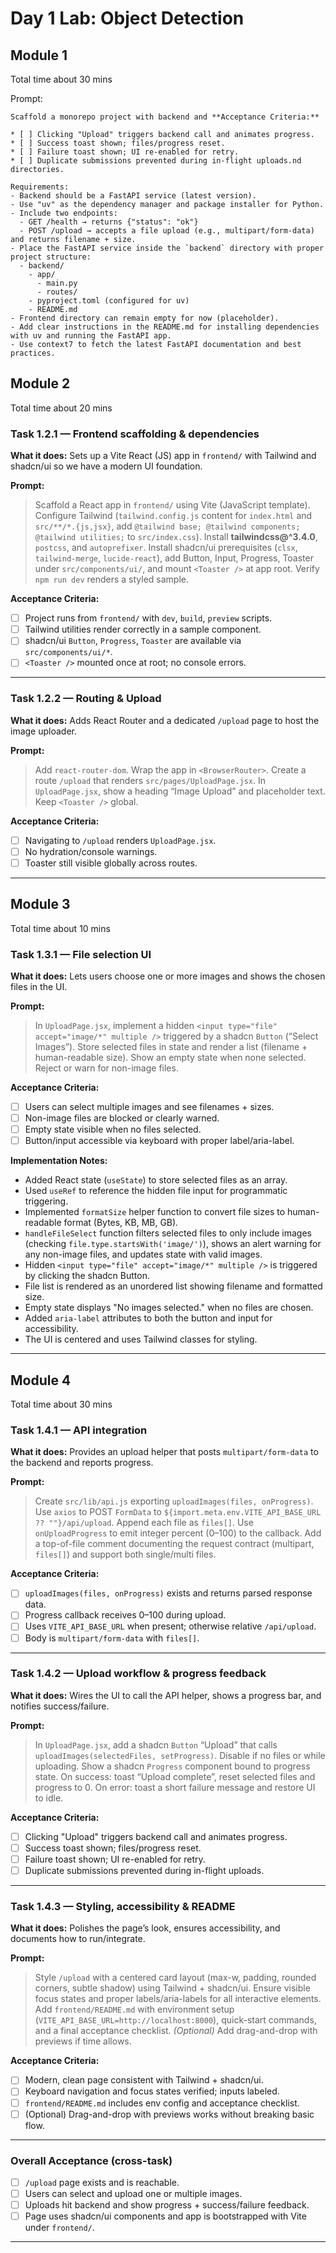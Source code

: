 # Day 1 Lab: Object Detection

## Module 1

Total time about 30 mins

Prompt:
```
Scaffold a monorepo project with backend and **Acceptance Criteria:**

* [ ] Clicking "Upload" triggers backend call and animates progress.
* [ ] Success toast shown; files/progress reset.
* [ ] Failure toast shown; UI re-enabled for retry.
* [ ] Duplicate submissions prevented during in-flight uploads.nd directories.

Requirements:
- Backend should be a FastAPI service (latest version).
- Use "uv" as the dependency manager and package installer for Python.
- Include two endpoints:
  - GET /health → returns {"status": "ok"}
  - POST /upload → accepts a file upload (e.g., multipart/form-data) and returns filename + size.
- Place the FastAPI service inside the `backend` directory with proper project structure:
  - backend/
    - app/
      - main.py
      - routes/
    - pyproject.toml (configured for uv)
    - README.md
- Frontend directory can remain empty for now (placeholder).
- Add clear instructions in the README.md for installing dependencies with uv and running the FastAPI app.
- Use context7 to fetch the latest FastAPI documentation and best practices.
```

## Module 2

Total time about 20 mins

### Task 1.2.1 — Frontend scaffolding & dependencies

**What it does:** Sets up a Vite React (JS) app in `frontend/` with Tailwind and shadcn/ui so we have a modern UI foundation.

**Prompt:**

> Scaffold a React app in `frontend/` using Vite (JavaScript template). Configure Tailwind (`tailwind.config.js` content for `index.html` and `src/**/*.{js,jsx}`, add `@tailwind base; @tailwind components; @tailwind utilities;` to `src/index.css`). Install **tailwindcss@^3.4.0**, `postcss`, and `autoprefixer`. Install shadcn/ui prerequisites (`clsx`, `tailwind-merge`, `lucide-react`), add Button, Input, Progress, Toaster under `src/components/ui/`, and mount `<Toaster />` at app root. Verify `npm run dev` renders a styled sample.

**Acceptance Criteria:**

* [ ] Project runs from `frontend/` with `dev`, `build`, `preview` scripts.
* [ ] Tailwind utilities render correctly in a sample component.
* [ ] shadcn/ui `Button`, `Progress`, `Toaster` are available via `src/components/ui/*`.
* [ ] `<Toaster />` mounted once at root; no console errors.

---

### Task 1.2.2 — Routing & Upload

**What it does:** Adds React Router and a dedicated `/upload` page to host the image uploader.

**Prompt:**

> Add `react-router-dom`. Wrap the app in `<BrowserRouter>`. Create a route `/upload` that renders `src/pages/UploadPage.jsx`. In `UploadPage.jsx`, show a heading “Image Upload” and placeholder text. Keep `<Toaster />` global.

**Acceptance Criteria:**

* [ ] Navigating to `/upload` renders `UploadPage.jsx`.
* [ ] No hydration/console warnings.
* [ ] Toaster still visible globally across routes.

---

## Module 3

Total time about 10 mins

### Task 1.3.1 — File selection UI

**What it does:** Lets users choose one or more images and shows the chosen files in the UI.

**Prompt:**

> In `UploadPage.jsx`, implement a hidden `<input type="file" accept="image/*" multiple />` triggered by a shadcn `Button` (“Select Images”). Store selected files in state and render a list (filename + human-readable size). Show an empty state when none selected. Reject or warn for non-image files.

**Acceptance Criteria:**

* [ ] Users can select multiple images and see filenames + sizes.
* [ ] Non-image files are blocked or clearly warned.
* [ ] Empty state visible when no files selected.
* [ ] Button/input accessible via keyboard with proper label/aria-label.

**Implementation Notes:**

- Added React state (`useState`) to store selected files as an array.
- Used `useRef` to reference the hidden file input for programmatic triggering.
- Implemented `formatSize` helper function to convert file sizes to human-readable format (Bytes, KB, MB, GB).
- `handleFileSelect` function filters selected files to only include images (checking `file.type.startsWith('image/')`), shows an alert warning for any non-image files, and updates state with valid images.
- Hidden `<input type="file" accept="image/*" multiple />` is triggered by clicking the shadcn Button.
- File list is rendered as an unordered list showing filename and formatted size.
- Empty state displays "No images selected." when no files are chosen.
- Added `aria-label` attributes to both the button and input for accessibility.
- The UI is centered and uses Tailwind classes for styling.

---

## Module 4

Total time about 30 mins

### Task 1.4.1 — API integration

**What it does:** Provides an upload helper that posts `multipart/form-data` to the backend and reports progress.

**Prompt:**

> Create `src/lib/api.js` exporting `uploadImages(files, onProgress)`. Use `axios` to POST `FormData` to `${import.meta.env.VITE_API_BASE_URL ?? ""}/api/upload`. Append each file as `files[]`. Use `onUploadProgress` to emit integer percent (0–100) to the callback. Add a top-of-file comment documenting the request contract (multipart, `files[]`) and support both single/multi files.

**Acceptance Criteria:**

* [ ] `uploadImages(files, onProgress)` exists and returns parsed response data.
* [ ] Progress callback receives 0–100 during upload.
* [ ] Uses `VITE_API_BASE_URL` when present; otherwise relative `/api/upload`.
* [ ] Body is `multipart/form-data` with `files[]`.

---

### Task 1.4.2 — Upload workflow & progress feedback

**What it does:** Wires the UI to call the API helper, shows a progress bar, and notifies success/failure.

**Prompt:**

> In `UploadPage.jsx`, add a shadcn `Button` “Upload” that calls `uploadImages(selectedFiles, setProgress)`. Disable if no files or while uploading. Show a shadcn `Progress` component bound to progress state. On success: toast “Upload complete”, reset selected files and progress to 0. On error: toast a short failure message and restore UI to idle.

**Acceptance Criteria:**

* [ ] Clicking "Upload" triggers backend call and animates progress.
* [ ] Success toast shown; files/progress reset.
* [ ] Failure toast shown; UI re-enabled for retry.
* [ ] Duplicate submissions prevented during in-flight uploads.

---

### Task 1.4.3 — Styling, accessibility & README

**What it does:** Polishes the page’s look, ensures accessibility, and documents how to run/integrate.

**Prompt:**

> Style `/upload` with a centered card layout (max-w, padding, rounded corners, subtle shadow) using Tailwind + shadcn/ui. Ensure visible focus states and proper labels/aria-labels for all interactive elements. Add `frontend/README.md` with environment setup (`VITE_API_BASE_URL=http://localhost:8000`), quick-start commands, and a final acceptance checklist. *(Optional)* Add drag-and-drop with previews if time allows.

**Acceptance Criteria:**

* [ ] Modern, clean page consistent with Tailwind + shadcn/ui.
* [ ] Keyboard navigation and focus states verified; inputs labeled.
* [ ] `frontend/README.md` includes env config and acceptance checklist.
* [ ] (Optional) Drag-and-drop with previews works without breaking basic flow.

---

### Overall Acceptance (cross-task)

* [ ] `/upload` page exists and is reachable.
* [ ] Users can select and upload one or multiple images.
* [ ] Uploads hit backend and show progress + success/failure feedback.
* [ ] Page uses shadcn/ui components and app is bootstrapped with Vite under `frontend/`.

---
